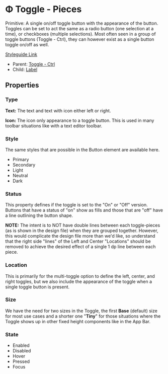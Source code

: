 # Φ Toggle - Pieces

Primitive: A single on/off toggle button with the appearance of the button. Toggles can be set to act the same as a radio button (one selection at a time), or checkboxes (multiple selections). Most often seen in a group of toggle buttons (Toggle - Ctrl), they can however exist as a single button toggle on/off as well.

[Styleguide Link](https://zpl.io/bJLOyxr)

* Parent: [Toggle - Ctrl](./)
* Child: [Label](../label.md)

## Properties

### Type

**Text:** The text and text with icon either left or right.

**Icon:** The icon only appearance to a toggle button. This is used in many toolbar situations like with a text editor toolbar.

### Style

The same styles that are possible in the Button element are available here.

* Primary
* Secondary
* Light
* Neutral
* Dark

### Status

This property defines if the toggle is set to the "On" or "Off" version. Buttons that have a status of "on" show as fills and those that are "off" have a line outlining the button shape.

**NOTE:** The intent is to NOT have double lines between each toggle-pieces (as is shown in the design file) when they are grouped together. However, this would complicate the design file more than we'd like, so understand that the right side "lines" of the Left and Center "Locations" should be removed to achieve the desired effect of a single 1 dp line between each piece.

### Location

This is primarily for the multi-toggle option to define the left, center, and right toggles, but we also include the appearance of the toggle when a single toggle button is present.

### Size

We have the need for two sizes in the Toggle, the first **Base** (default) size for most use cases and a shorter one "**Tiny**" for those situations where the Toggle shows up in other fixed height components like in the App Bar.

### State

* Enabled
* Disabled
* Hover
* Pressed
* Focus
